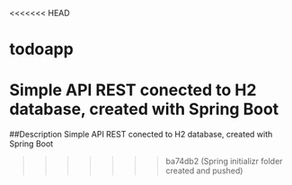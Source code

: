 <<<<<<< HEAD
# todoapp
Simple API REST conected to H2 database, created with Spring Boot
=======

##Description 
Simple API REST conected to H2 database, created with Spring Boot
>>>>>>> ba74db2 (Spring initializr folder created and pushed)
